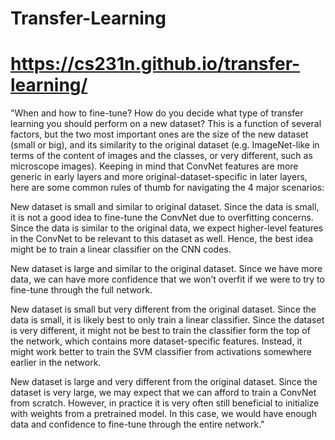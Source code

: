 # Transfer-Learning
# https://cs231n.github.io/transfer-learning/

"When and how to fine-tune? How do you decide what type of transfer learning you should perform on a new dataset? This is a function of several factors, but the two most important ones are the size of the new dataset (small or big), and its similarity to the original dataset (e.g. ImageNet-like in terms of the content of images and the classes, or very different, such as microscope images). Keeping in mind that ConvNet features are more generic in early layers and more original-dataset-specific in later layers, here are some common rules of thumb for navigating the 4 major scenarios:

New dataset is small and similar to original dataset. Since the data is small, it is not a good idea to fine-tune the ConvNet due to overfitting concerns.
Since the data is similar to the original data, we expect higher-level features in the ConvNet to be relevant to this dataset as well. Hence, the best idea
might be to train a linear classifier on the CNN codes.

New dataset is large and similar to the original dataset. Since we have more data, we can have more confidence that we won’t overfit if we were to try to 
fine-tune through the full network.

New dataset is small but very different from the original dataset. Since the data is small, it is likely best to only train a linear classifier. Since the
dataset is very different, it might not be best to train the classifier form the top of the network, which contains more dataset-specific features. 
Instead, it might work better to train the SVM classifier from activations somewhere earlier in the network.

New dataset is large and very different from the original dataset. Since the dataset is very large, we may expect that we can afford to train a ConvNet
from scratch. However, in practice it is very often still beneficial to initialize with weights from a pretrained model. In this case, we would have enough
data and confidence to fine-tune through the entire network."


